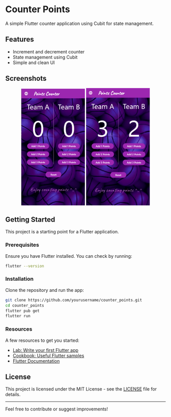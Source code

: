# Counter Points

A simple Flutter counter application using Cubit for state management.

## Features
- Increment and decrement counter
- State management using Cubit
- Simple and clean UI

## Screenshots

<p align="center">
  <img src="images/screen1.png" width="200"> 
  <img src="images/screen2.png" width="200">
</p>

## Getting Started

This project is a starting point for a Flutter application.

### Prerequisites
Ensure you have Flutter installed. You can check by running:
```sh
flutter --version
```

### Installation
Clone the repository and run the app:
```sh
git clone https://github.com/yourusername/counter_points.git
cd counter_points
flutter pub get
flutter run
```

### Resources
A few resources to get you started:
- [Lab: Write your first Flutter app](https://docs.flutter.dev/get-started/codelab)
- [Cookbook: Useful Flutter samples](https://docs.flutter.dev/cookbook)
- [Flutter Documentation](https://docs.flutter.dev/)

## License
This project is licensed under the MIT License - see the [LICENSE](LICENSE) file for details.

---

Feel free to contribute or suggest improvements!
